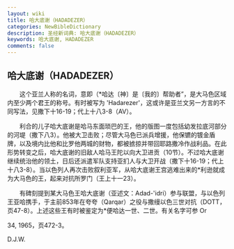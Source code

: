 ```yaml
---
layout: wiki
title: 哈大底谢（HADADEZER）
categories: NewBibleDictionary
description: 圣经新词典: 哈大底谢（HADADEZER）
keywords: 哈大底谢, HADADEZER
comments: false
---
```


## 哈大底谢（HADADEZER）

　　这个亚兰人称的名词，意即（*哈达〔神〕是〔我的〕帮助者”，是大马色区域内至少两个君王的称号。有时被写为 'Hadarezer'，这或许是亚兰文另一方言的不同写法，见撒下十16-19；代上十八3-8（AV）。

　　利合的儿子哈大底谢是哈马东面琐巴的王，他的版图一度包括幼发拉底河部分的河堤（撒下八3）。他被大卫击败；尽管大马色已派兵增援，他保镳的镀金盾牌，以及境内比他和比罗他两城的财物，都被掳掠并带回耶路撒冷作战利品。在此形势转变之后，哈大底谢的旧敌人哈马王陀以向大卫进贡（10节）。不过哈大底谢继续统治他的领土，日后还派遣军队支持亚扪人与大卫开战（撒下十16-19；代上十八3-8）。当以色列人再次击败叙利亚军，从哈大底谢王宫逃难出来的*利逊就成为大马色的王，起来对抗所罗门（王上十一23）。

　　有碑刻提到某大马色王哈大底谢（亚述文：Adad-'idri）参与联盟，与以色列王亚哈携手，于主前853年在夸夸（Qarqar）之役与撒缦以色三世对抗（DOTT，页47-8）。上述这些王有时被鉴定为*便哈达一世、二世。有关名字可参 Or

34, 1965，页472-3。

D.J.W.








